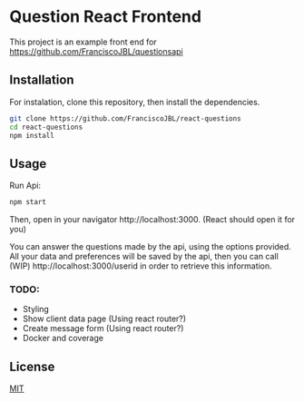 # Question React Frontend

This project is an example front end for https://github.com/FranciscoJBL/questionsapi

## Installation

For instalation, clone this repository, then install the dependencies.

```bash
git clone https://github.com/FranciscoJBL/react-questions
cd react-questions
npm install
```

## Usage

Run Api:

```bash
npm start
```

Then, open in your navigator http://localhost:3000. (React should open it for you)

You can answer the questions made by the api, using the options provided. 
All your data and preferences will be saved by the api, then you can call (WIP) http://localhost:3000/userid in order to retrieve this information.

### TODO:
- Styling
- Show client data page (Using react router?)
- Create message form (Using react router?)
- Docker and coverage

## License
[MIT](https://choosealicense.com/licenses/mit/)
